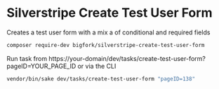 # Silverstripe Create Test User Form

Creates a test user form with a mix a of conditional and required fields

```bash
composer require-dev bigfork/silverstripe-create-test-user-form
```
Run task from https://your-domain/dev/tasks/create-test-user-form?pageID=YOUR_PAGE_ID
or via the CLI 
```bash
vendor/bin/sake dev/tasks/create-test-user-form "pageID=138"
```